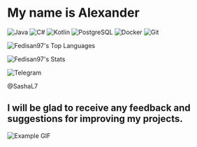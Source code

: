 #  My name is Alexander 

![Java](https://img.shields.io/badge/java-%23ED8B00?style=for-the-badge&logo=java&logoColor=white&color=%230047AB)
![C#](https://img.shields.io/badge/c%23-%23239120?style=for-the-badge&logo=c-sharp&logoColor=white&color=%230047AB)
![Kotlin](https://img.shields.io/badge/kotlin-%237F52FF?style=for-the-badge&logo=kotlin&logoColor=white&color=%230047AB)
![PostgreSQL](https://img.shields.io/badge/postgresql-%23316192?style=for-the-badge&logo=postgresql&logoColor=white&color=%230047AB)
![Docker](https://img.shields.io/badge/docker-%230db7ed?style=for-the-badge&logo=docker&logoColor=white&color=%230047AB)
![Git](https://img.shields.io/badge/git-%23F05032?style=for-the-badge&logo=git&logoColor=white&color=%230047AB)



![Fedisan97's Top Languages](https://github-readme-stats.vercel.app/api/top-langs/?username=Fedisan97&theme=cobalt&show_icons=true&hide_border=true&layout=compact)

![Fedisan97's Stats](https://github-readme-stats.vercel.app/api?username=Fedisan97&theme=cobalt&show_icons=true&hide_border=true&count_private=true)


![Telegram](https://img.shields.io/badge/Telegram-2CA5E0?style=flat-square&logo=telegram&logoColor=white&height=30)

@SashaL7

## I will be glad to receive any feedback and suggestions for improving my projects.
>
 ![Example GIF](https://i.pinimg.com/originals/f7/64/10/f76410086df1c7b9244bfb19b83a4d91.gif)

